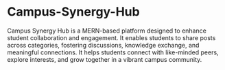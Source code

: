 # Campus-Synergy-Hub
Campus Synergy Hub is a MERN-based platform designed to enhance student collaboration and engagement. It enables students to share posts across categories, fostering discussions, knowledge exchange, and meaningful connections. It helps students connect with like-minded peers, explore interests, and grow together in a vibrant campus community.
